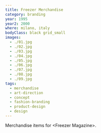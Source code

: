 ```yaml
---
title: Freezer Merchandise
category: branding
year: 1995
year2: 2000
where: milano, italy
bodyClass: black grid_small
images:
  - ./01.jpg
  - ./02.jpg
  - ./03.jpg
  - ./04.jpg
  - ./05.jpg
  - ./06.jpg
  - ./07.jpg
  - ./08.jpg
  - ./09.jpg
tags:
  - merchandise
  - art-direction
  - concept
  - fashion-branding
  - product-design
  - design
---
```


Merchandise items for &lt;Freezer Magazine&gt;.
